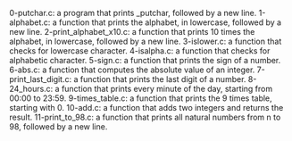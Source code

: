 0-putchar.c: a program that prints _putchar, followed by a new line.
1-alphabet.c: a function that prints the alphabet, in lowercase, followed by a new line.
2-print_alphabet_x10.c:  a function that prints 10 times the alphabet, in lowercase, followed by a new line.
3-islower.c: a function that checks for lowercase character. 
4-isalpha.c: a function that checks for alphabetic character. 
5-sign.c: a function that prints the sign of a number.
6-abs.c: a function that computes the absolute value of an integer.
7-print_last_digit.c: a function that prints the last digit of a number.
8-24_hours.c: a function that prints every minute of the day, starting from 00:00 to 23:59.
9-times_table.c: a function that prints the 9 times table, starting with 0.
10-add.c: a function that adds two integers and returns the result.
11-print_to_98.c: a function that prints all natural numbers from n to 98, followed by a new line.


